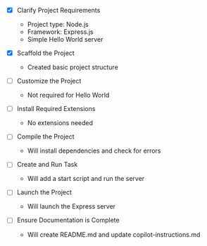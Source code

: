 - [x] Clarify Project Requirements
  - Project type: Node.js
  - Framework: Express.js
  - Simple Hello World server

- [x] Scaffold the Project
  - Created basic project structure

- [ ] Customize the Project
  - Not required for Hello World

- [ ] Install Required Extensions
  - No extensions needed

- [ ] Compile the Project
  - Will install dependencies and check for errors

- [ ] Create and Run Task
  - Will add a start script and run the server

- [ ] Launch the Project
  - Will launch the Express server

- [ ] Ensure Documentation is Complete
  - Will create README.md and update copilot-instructions.md
